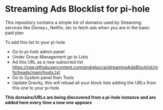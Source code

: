 
# Streaming Ads Blocklist for pi-hole

This repository contains a simple list of domains used by Streaming services like Disney+, Netflix, etc to fetch ads when you are in the basic paid plan

To add this list to your pi-hole
* Go to pi-hole admin panel
* Under Group Management go to Lists
* Ad this URL as a new subscried list https://raw.githubusercontent.com/andrelucca/streamingAdsBlocklist/refs/heads/main/hosts.txt
* Go to System panel then Tools
* Update Gravity, this will reload all your block lists adding the URLs from this one to your pi-hole

**This domains/URLs are being discovered from a pi-hole instance and are added here every time a new one appears**